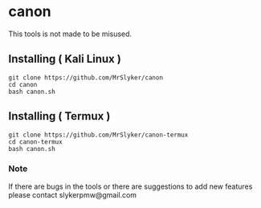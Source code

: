 # canon

<p>This tools is not made to be misused.</p>

## Installing ( Kali Linux )

```
git clone https://github.com/MrSlyker/canon
cd canon
bash canon.sh
```

## Installing ( Termux )

```
git clone https://github.com/MrSlyker/canon-termux
cd canon-termux
bash canon.sh
```

### Note
<p>If there are bugs in the tools or there are suggestions to add new features please contact slykerpmw@gmail.com
